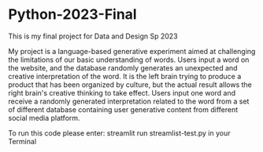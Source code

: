 # Python-2023-Final
This is my final project for Data and Design Sp 2023

My project is a language-based generative experiment aimed at challenging the limitations of our basic understanding of words. Users input a word on the website, and the database randomly generates an unexpected and creative interpretation of the word. It is the left brain trying to produce a product that has been organized by culture, but the actual result allows the right brain's creative thinking to take effect. Users input one word and receive a randomly generated interpretation related to the word from a set of different database containing user generative content from different social media platform.

To run this code please enter: streamlit run streamlist-test.py
in your Terminal